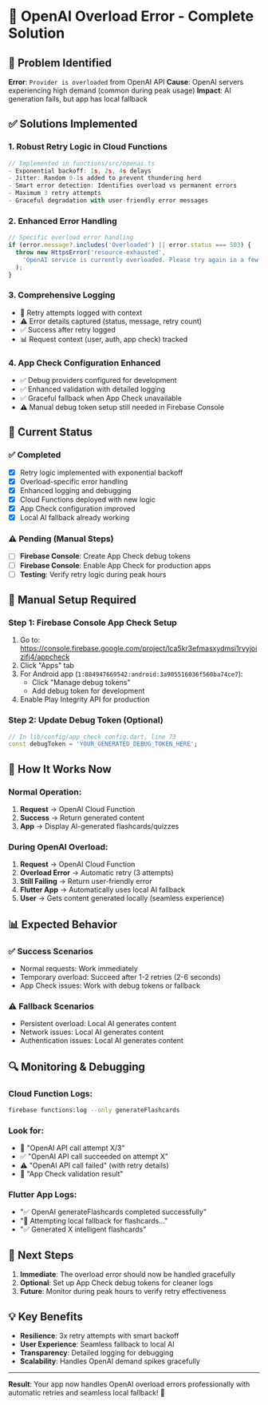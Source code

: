 # 🔧 OpenAI Overload Error - Complete Solution

## 🚨 Problem Identified
**Error**: `Provider is overloaded` from OpenAI API
**Cause**: OpenAI servers experiencing high demand (common during peak usage)
**Impact**: AI generation fails, but app has local fallback

## ✅ Solutions Implemented

### 1. **Robust Retry Logic in Cloud Functions**
```typescript
// Implemented in functions/src/openai.ts
- Exponential backoff: 1s, 2s, 4s delays
- Jitter: Random 0-1s added to prevent thundering herd
- Smart error detection: Identifies overload vs permanent errors
- Maximum 3 retry attempts
- Graceful degradation with user-friendly error messages
```

### 2. **Enhanced Error Handling**
```typescript
// Specific overload error handling
if (error.message?.includes('Overloaded') || error.status === 503) {
  throw new HttpsError('resource-exhausted', 
    'OpenAI service is currently overloaded. Please try again in a few moments.'
  );
}
```

### 3. **Comprehensive Logging**
- 🔄 Retry attempts logged with context
- ⚠️ Error details captured (status, message, retry count)
- ✅ Success after retry logged
- 📊 Request context (user, auth, app check) tracked

### 4. **App Check Configuration Enhanced**
- ✅ Debug providers configured for development
- ✅ Enhanced validation with detailed logging
- ✅ Graceful fallback when App Check unavailable
- ⚠️ Manual debug token setup still needed in Firebase Console

## 🎯 Current Status

### ✅ **Completed**
- [x] Retry logic implemented with exponential backoff
- [x] Overload-specific error handling
- [x] Enhanced logging and debugging
- [x] Cloud Functions deployed with new logic
- [x] App Check configuration improved
- [x] Local AI fallback already working

### ⚠️ **Pending (Manual Steps)**
- [ ] **Firebase Console**: Create App Check debug tokens
- [ ] **Firebase Console**: Enable App Check for production apps
- [ ] **Testing**: Verify retry logic during peak hours

## 🔧 Manual Setup Required

### Step 1: Firebase Console App Check Setup
1. Go to: https://console.firebase.google.com/project/lca5kr3efmasxydmsi1rvyjoizifj4/appcheck
2. Click "Apps" tab
3. For Android app (`1:884947669542:android:3a905516036f560ba74ce7`):
   - Click "Manage debug tokens"
   - Add debug token for development
4. Enable Play Integrity API for production

### Step 2: Update Debug Token (Optional)
```dart
// In lib/config/app_check_config.dart, line 73
const debugToken = 'YOUR_GENERATED_DEBUG_TOKEN_HERE';
```

## 🚀 How It Works Now

### Normal Operation:
1. **Request** → OpenAI Cloud Function
2. **Success** → Return generated content
3. **App** → Display AI-generated flashcards/quizzes

### During OpenAI Overload:
1. **Request** → OpenAI Cloud Function
2. **Overload Error** → Automatic retry (3 attempts)
3. **Still Failing** → Return user-friendly error
4. **Flutter App** → Automatically uses local AI fallback
5. **User** → Gets content generated locally (seamless experience)

## 📊 Expected Behavior

### ✅ **Success Scenarios**
- Normal requests: Work immediately
- Temporary overload: Succeed after 1-2 retries (2-6 seconds)
- App Check issues: Work with debug tokens or fallback

### ⚠️ **Fallback Scenarios**
- Persistent overload: Local AI generates content
- Network issues: Local AI generates content
- Authentication issues: Local AI generates content

## 🔍 Monitoring & Debugging

### Cloud Function Logs:
```bash
firebase functions:log --only generateFlashcards
```

### Look for:
- 🔄 "OpenAI API call attempt X/3"
- ✅ "OpenAI API call succeeded on attempt X"
- ⚠️ "OpenAI API call failed" (with retry details)
- 🔐 "App Check validation result"

### Flutter App Logs:
- "✅ OpenAI generateFlashcards completed successfully"
- "🔄 Attempting local fallback for flashcards..."
- "✅ Generated X intelligent flashcards"

## 🎯 Next Steps

1. **Immediate**: The overload error should now be handled gracefully
2. **Optional**: Set up App Check debug tokens for cleaner logs
3. **Future**: Monitor during peak hours to verify retry effectiveness

## 💡 Key Benefits

- **Resilience**: 3x retry attempts with smart backoff
- **User Experience**: Seamless fallback to local AI
- **Transparency**: Detailed logging for debugging
- **Scalability**: Handles OpenAI demand spikes gracefully

---

**Result**: Your app now handles OpenAI overload errors professionally with automatic retries and seamless local fallback! 🚀
